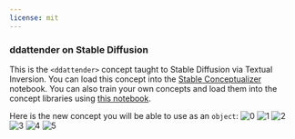```yaml
---
license: mit
---
```

### ddattender on Stable Diffusion
This is the `<ddattender>` concept taught to Stable Diffusion via Textual Inversion. You can load this concept into the [Stable Conceptualizer](https://colab.research.google.com/github/huggingface/notebooks/blob/main/diffusers/stable_conceptualizer_inference.ipynb) notebook. You can also train your own concepts and load them into the concept libraries using [this notebook](https://colab.research.google.com/github/huggingface/notebooks/blob/main/diffusers/sd_textual_inversion_training.ipynb).

Here is the new concept you will be able to use as an `object`:
![<ddattender> 0](https://huggingface.co/sd-concepts-library/ddattender/resolve/main/concept_images/0.jpeg)
![<ddattender> 1](https://huggingface.co/sd-concepts-library/ddattender/resolve/main/concept_images/3.jpeg)
![<ddattender> 2](https://huggingface.co/sd-concepts-library/ddattender/resolve/main/concept_images/5.jpeg)
![<ddattender> 3](https://huggingface.co/sd-concepts-library/ddattender/resolve/main/concept_images/1.jpeg)
![<ddattender> 4](https://huggingface.co/sd-concepts-library/ddattender/resolve/main/concept_images/2.jpeg)
![<ddattender> 5](https://huggingface.co/sd-concepts-library/ddattender/resolve/main/concept_images/4.jpeg)


